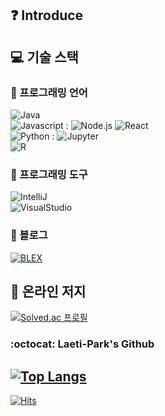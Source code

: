## ❓ Introduce

## 💻 기술 스택
### 📖 프로그래밍 언어
![Java](https://img.shields.io/badge/Java-F8981D?style=for-the-badge&logo=OpenJDK&logoColor=000000&color=fedcba)  
![Javascript](https://img.shields.io/badge/Javascript-F7DF1E?style=for-the-badge&logo=Javascript&logoColor=000000) : 
![Node.js](https://img.shields.io/badge/Node.js-339933?style=flat-square&logo=Node.js&logoColor=FFFFFF)
![React](https://img.shields.io/badge/React-61DAFB?style=flat-square&logo=React&logoColor=000000)  
![Python](https://img.shields.io/badge/Python-3776AB?style=for-the-badge&logo=Python&logoColor=FFFFFF) : 
![Jupyter](https://img.shields.io/badge/Jupyter-F37626?style=flat-square&logo=Jupyter&logoColor=FFFFFF)  
![R](https://img.shields.io/badge/R-276DC3?style=for-the-badge&logo=R&logoColor=FFFFFF)
<!-- 오라클 클라우드, AWS, 네이버 클라우드, MYSQL, ORACLE DATABASE -->

### 🧰 프로그래밍 도구
![IntelliJ](https://img.shields.io/badge/IntelliJ-5A5A5A?style=for-the-badge&logo=IntelliJIDEA&logoColor=FFFFFF)  
![VisualStudio](https://img.shields.io/badge/Visual_Studio_Code-007ACC?style=for-the-badge&logo=VisualStudioCode&logoColor=FFFFFF)
### 📝 블로그
[![BLEX](https://img.shields.io/badge/BLEX-181717?style=for-the-badge&logo=GITHUB&logoColor=FFFFFF)](https://blex.me/@Laeti-Park)  

## 🌱 온라인 저지
[![Solved.ac
프로필](http://mazassumnida.wtf/api/mini/generate_badge?boj=creator98)](https://solved.ac/creator98)

### :octocat: Laeti-Park's Github
[![Top Langs](https://github-readme-stats.vercel.app/api/top-langs/?username=Laeti-Park&layout=compact&theme=tokyonight)](https://github.com/Laeti-Park/github-readme-stats)
---
[![Hits](https://hits.seeyoufarm.com/api/count/incr/badge.svg?url=https%3A%2F%2Fgithub.com%2FLaeti-Park%2F&count_bg=%234E4E4E&title_bg=%23438BD9&icon=github.svg&icon_color=%23E7E7E7&title=views&edge_flat=false)](https://hits.seeyoufarm.com)
